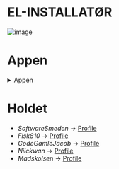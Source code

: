 # EL-INSTALLATØR

![image](https://user-images.githubusercontent.com/89922905/172152423-7bba8fc8-1423-416d-9a62-dbca251f321c.png)

# Appen
<details close>
<summary>Appen</summary>
<br>  

Appen gennemgået
 
Programmets funktioner:
I det man åbner appen, bliver man mødt af en loginskærm, hvor man kan logge ind eller registrere sig som ny bruge. Hvis man går ind under registrer bruger, bliver man bedt om at udfylde forskellige inputfelter, som navn, e-mail, telefon og adgangskode. Efter det er udfyldt og alle felter er blevet valideret er man oprettet som bruger.
 
Når man er logget ind, får man direkte adgang til en liste af oprettede sager, og har her muligheden for at søge og sortere i de sager som allerede er oprettet, samt at oprette en ny sag.
 
Søgning og sortering:
Når man laver en direkte søgning, kan man søge på navn, adresse, ordre nummer og dato.
Sorteringen fungerer således at man har mulighed for 4 tjekbokse, listen kan sortere efter aktiv, afventer, afsluttet og mine sager, under mine sager får man kun de sager vist som er tilknyttet til ens bruger.
 
Ny sag:
Hvis man ønsker at oprette en ny sag, bliver man bedt om at indtaste ordre nummer, kundenavn, adresse, postnummer og/eller by, i det man udfylder postnummer eller by findes automatisk det pågældende by-/postnummer. Til sidst får man muligheden for at tilknytte en medarbejder til sagen eller sætte den som afventende.
 
Visning af sag:
Når man åbner en sag fra siden der kommer frem efter man er logget ind, bliver man mødt af det spørgeskema som er sat op. I bunden har man mulighed for at afslutte sag og gemme, hvis man gemmer så gemmes de indtastede oplysninger så de er klar til næste gang man åbner sagen, trykker man afslut sag, så afslutter den sagen, sætter statussen på sagen til afsluttet og man får muligheden for at sende en pdf fil med skemaet til en mail.
 
App-baren i toppen:
Trykker man på ens profilbillede i toppen af højre hjørne, kan man se navn, e-mail og tlf. Her har man også mulighed for at redigere sin profil og ændre ens personline oplysninger. Samt se ”om” som viser info omkring firmaet og app-version, og ”log ud” som logger ens bruger ud og sender brugeren tilbage til forsiden.
 
Ændringer i løbet af processen:
Under udvikling af appen, og under vores første møde med kunden, fik vi stillet rigtig mange relevante spørgsmål, og med go input fra kunden, gjorde det, det muligt for os, at kører videre med den tanke og det design vi havde bygget op og gjort klar til første møde. Under andet møde med kunde fik vi ny information, som gjorde at vi kunne skære nogle features, og noget arbejde fra som vi havde gjort klar, og havde arbejdet på. Under tredje møde, var der som sådan ikke nogen spørgsmål, og var mere en fremvisning af appen til kunden, så han kunne prøve den og se om der evt. var noget der skulle laves om, kunden var tilfreds og havde ingen indvendinger.
 
For at kunne se PDF-filen, skal man åbne filerne på "telefonen" inde i emulatoren.
Se evt. billede nedenfor:
 
 ![image](https://user-images.githubusercontent.com/89967283/172572441-c786ae6f-1db9-4087-8f01-85b7885f4afc.png)
 
 </details>


# Holdet  
- *SoftwareSmeden* -> [Profile](https://github.com/SoftwareSmeden "SoftwareSmeden")
- *Fisk810* -> [Profile](https://github.com/fisk810 "Fisk810")
- *GodeGamleJacob* -> [Profile](https://github.com/GodeGamleJacob "GodeGamleJacob")
- *Niickwan* -> [Profile](https://github.com/Niickwan "Nickwan")
- *Madskolsen* -> [Profile](https://github.com/madskolsen "Madskolsen")
